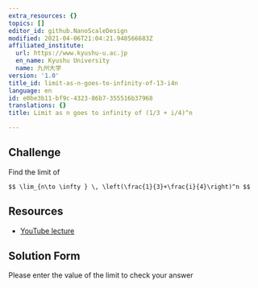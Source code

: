 ```yaml
---
extra_resources: {}
topics: []
editor_id: github.NanoScaleDesign
modified: 2021-04-06T21:04:21.948566683Z
affiliated_institute:
  url: https://www.kyushu-u.ac.jp
  en_name: Kyushu University
  name: 九州大学
version: '1.0'
title_id: limit-as-n-goes-to-infinity-of-13-i4n
language: en
id: e0be3b11-bf9c-4323-86b7-355516b37968
translations: {}
title: Limit as n goes to infinity of (1/3 + i/4)^n

---
```


## Challenge
Find the limit of

`$$ \lim_{n\to \infty } \, \left(\frac{1}{3}+\frac{i}{4}\right)^n $$`


## Resources
- [YouTube lecture](https://www.youtube.com/watch?v=pNwYdyIfTt4&list=PLi7yHjesblV0sSfZzWdSUXGO683n_nJdQ&index=7)


## Solution Form
Please enter the value of the limit to check your answer